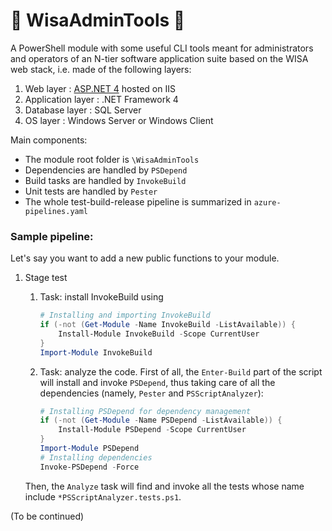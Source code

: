 # :hammer: WisaAdminTools :wrench:
A PowerShell module with some useful CLI tools meant for administrators and operators of an N-tier software application suite based on the WISA web stack, i.e. made of the following layers:

1) Web layer : [ASP.NET 4](https://docs.microsoft.com/en-us/biztalk/core/how-to-enable-asp-net-4-0-for-published-web-services) hosted on IIS
2) Application layer : .NET Framework 4
3) Database layer : SQL Server
4) OS layer : Windows Server or Windows Client

Main components:
* The module root folder is `\WisaAdminTools`
* Dependencies are handled by `PSDepend`
* Build tasks are handled by `InvokeBuild`
* Unit tests are handled by `Pester`
* The whole test-build-release pipeline is summarized in `azure-pipelines.yaml`

### Sample pipeline:

Let's say you want to add a new public functions to your module.

1) Stage test

   1) Task: install InvokeBuild using
        ```powershell
        # Installing and importing InvokeBuild
        if (-not (Get-Module -Name InvokeBuild -ListAvailable)) {
            Install-Module InvokeBuild -Scope CurrentUser
        }
        Import-Module InvokeBuild
        ```
   2) Task: analyze the code. First of all, the `Enter-Build` part of the script will install and invoke `PSDepend`, thus taking care of all the dependencies (namely, `Pester` and `PSScriptAnalyzer`):
        ```powershell
        # Installing PSDepend for dependency management
        if (-not (Get-Module -Name PSDepend -ListAvailable)) {
            Install-Module PSDepend -Scope CurrentUser
        }
        Import-Module PSDepend
        # Installing dependencies
        Invoke-PSDepend -Force
        ```
    Then, the `Analyze` task will find and invoke all the tests whose name include `*PSScriptAnalyzer.tests.ps1`. 

(To be continued)